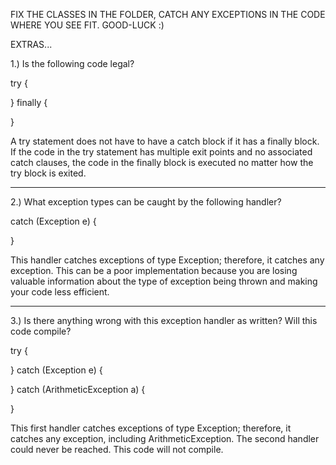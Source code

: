 FIX THE CLASSES IN THE FOLDER, CATCH ANY EXCEPTIONS IN THE CODE WHERE YOU SEE FIT.
GOOD-LUCK :)


EXTRAS...

1.) Is the following code legal?

try {

} finally {

}

A try statement does not have to have a catch block if it has a finally block.
If the code in the try statement has multiple exit points and no associated catch clauses,
the code in the finally block is executed no matter how the try block is exited.

-----------------------------------------------

2.) What exception types can be caught by the following handler?

catch (Exception e) {

}

This handler catches exceptions of type Exception;
therefore, it catches any exception.
This can be a poor implementation because you are losing valuable information about the type of
exception being thrown and making your code less efficient.

-----------------------------------------------

3.) Is there anything wrong with this exception handler as written? Will this code compile?

try {

} catch (Exception e) {

} catch (ArithmeticException a) {

}

This first handler catches exceptions of type Exception;
therefore, it catches any exception, including ArithmeticException.
The second handler could never be reached. This code will not compile.